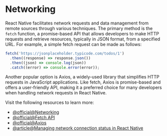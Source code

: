 # Networking

React Native facilitates network requests and data management from remote sources through various techniques. The primary method is the `fetch` function, a promise-based API that allows developers to make HTTP requests and retrieve resources, typically in JSON format, from a specified URL. For example, a simple fetch request can be made as follows:

```jsx
fetch('https://jsonplaceholder.typicode.com/todos/1')
  .then((response) => response.json())
  .then((json) => console.log(json))
  .catch((error) => console.error(error));
```

Another popular option is Axios, a widely-used library that simplifies HTTP requests in JavaScript applications. Like fetch, Axios is promise-based and offers a user-friendly API, making it a preferred choice for many developers when handling network requests in React Native.

Visit the following resources to learn more:

- [@official@Networking](https://reactnative.dev/docs/network)
- [@official@Fetch API](https://developer.mozilla.org/en-US/docs/Web/API/Fetch_API)
- [@official@Axios](https://axios-http.com/docs/intro)
- [@article@Managing network connection status in React Native](https://blog.logrocket.com/managing-network-connection-status-in-react-native/)